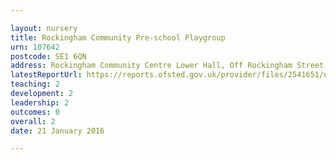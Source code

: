 ```yaml
---

layout: nursery
title: Rockingham Community Pre-school Playgroup
urn: 107642
postcode: SE1 6QN
address: Rockingham Community Centre Lower Hall, Off Rockingham Street, Falmouth Road, LONDON, SE1 6QN
latestReportUrl: https://reports.ofsted.gov.uk/provider/files/2541651/urn/107642.pdf
teaching: 2
development: 2
leadership: 2
outcomes: 0
overall: 2
date: 21 January 2016

---
```

